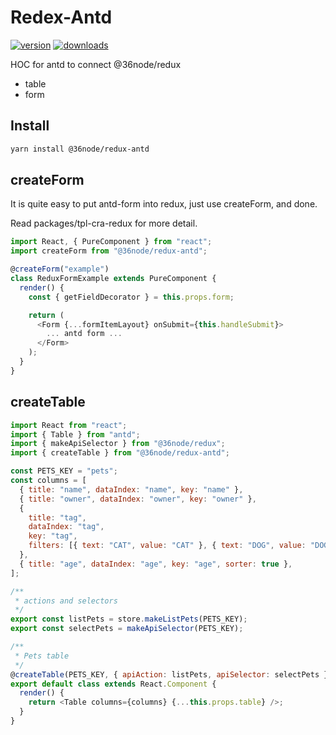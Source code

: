 # Redex-Antd

[![version][0]][1] [![downloads][2]][3]

HOC for antd to connect @36node/redux

- table
- form

## Install

```sh
yarn install @36node/redux-antd
```

## createForm

It is quite easy to put antd-form into redux, just use createForm, and done.

Read packages/tpl-cra-redux for more detail.

```js
import React, { PureComponent } from "react";
import createForm from "@36node/redux-antd";

@createForm("example")
class ReduxFormExample extends PureComponent {
  render() {
    const { getFieldDecorator } = this.props.form;

    return (
      <Form {...formItemLayout} onSubmit={this.handleSubmit}>
        ... antd form ...
      </Form>
    );
  }
}
```

## createTable

```js
import React from "react";
import { Table } from "antd";
import { makeApiSelector } from "@36node/redux";
import { createTable } from "@36node/redux-antd";

const PETS_KEY = "pets";
const columns = [
  { title: "name", dataIndex: "name", key: "name" },
  { title: "owner", dataIndex: "owner", key: "owner" },
  {
    title: "tag",
    dataIndex: "tag",
    key: "tag",
    filters: [{ text: "CAT", value: "CAT" }, { text: "DOG", value: "DOG" }],
  },
  { title: "age", dataIndex: "age", key: "age", sorter: true },
];

/**
 * actions and selectors
 */
export const listPets = store.makeListPets(PETS_KEY);
export const selectPets = makeApiSelector(PETS_KEY);

/**
 * Pets table
 */
@createTable(PETS_KEY, { apiAction: listPets, apiSelector: selectPets })
export default class extends React.Component {
  render() {
    return <Table columns={columns} {...this.props.table} />;
  }
}
```

[0]: https://img.shields.io/npm/v/@36node/redux-antd.svg?style=flat
[1]: https://npmjs.com/package/@36node/redux-antd
[2]: https://img.shields.io/npm/dm/@36node/redux-antd.svg?style=flat
[3]: https://npmjs.com/package/@36node/redux-antd
